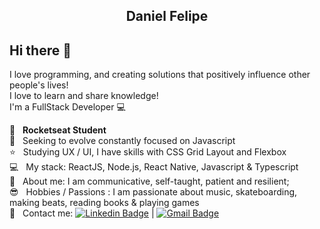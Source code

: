 <h2 align="center">Daniel Felipe<h2/>
 
## Hi there 👋
I love programming, and creating solutions that positively influence other people's lives!
<br/> I love to learn and share knowledge!
<br/> I'm a FullStack Developer :computer:

 :rocket:  &nbsp; **Rocketseat Student**
 <br/> :purple_heart: &nbsp; Seeking to evolve constantly focused on Javascript
 <br/> :star: &nbsp; Studying UX / UI, I have skills with CSS Grid Layout and Flexbox
 <br/> :computer: &nbsp; My stack: ReactJS, Node.js, React Native, Javascript & Typescript
 <br/> 💬  &nbsp; About me: I am communicative, self-taught, patient and resilient; 
 <br/> :sunglasses: &nbsp; Hobbies / Passions : I am passionate about music, skateboarding, making beats, reading books & playing games
 <br/> :email: &nbsp; Contact me: [![Linkedin Badge](https://img.shields.io/badge/-DanielFelipe-blue?style=flat-square&logo=Linkedin&logoColor=white&link=https://www.linkedin.com/in/tgmarinho/)](https://www.linkedin.com/in/danielfelipedeveloper/) 
| 
[![Gmail Badge](https://img.shields.io/badge/-danielfelipedeveloper@gmail.com-c14438?style=flat-square&logo=Gmail&logoColor=white&link=mailto:danielfelipedeveloper@gmail.com)](mailto:danielfelipedeveloper@gmail.com)
